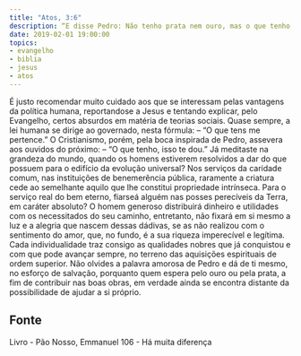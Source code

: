 ```yaml
---
title: "Atos, 3:6"
description: “E disse Pedro: Não tenho prata nem ouro, mas o que tenho, isso te dou.”
date: 2019-02-01 19:00:00
topics: 
- evangelho
- biblia
- jesus
- atos
---
```


É justo recomendar muito cuidado aos que se interessam pelas vantagens da
política humana, reportando­se a Jesus e tentando explicar, pelo Evangelho, certos
absurdos em matéria de teorias sociais.
Quase sempre, a lei humana se dirige ao governado, nesta fórmula: – “O
que tens me pertence.”
O Cristianismo, porém, pela boca inspirada de Pedro, assevera aos ouvidos
do próximo:
– “O que tenho, isso te dou.”
Já meditaste na grandeza do mundo, quando os homens estiverem
resolvidos a dar do que possuem para o edifício da evolução universal?
Nos serviços da caridade comum, nas instituições de benemerência pública,
raramente a criatura cede ao semelhante aquilo que lhe constitui propriedade
intrínseca.
Para o serviço real do bem eterno, fiar­se­á alguém nas posses perecíveis da
Terra, em caráter absoluto?
O homem generoso distribuirá dinheiro e utilidades com os necessitados do
seu caminho, entretanto, não fixará em si mesmo a luz e a alegria que nascem dessas
dádivas, se as não realizou com o sentimento do amor, que, no fundo, é a sua riqueza
imperecível e legítima.
Cada individualidade traz consigo as qualidades nobres que já conquistou e
com que pode avançar sempre, no terreno das aquisições espirituais de ordem
superior.
Não olvides a palavra amorosa de Pedro e dá de ti mesmo, no esforço de
salvação, porquanto quem espera pelo ouro ou pela prata, a fim de contribuir nas
boas obras, em verdade ainda se encontra distante da possibilidade de ajudar a si
próprio.




## Fonte
Livro - Pão Nosso, Emmanuel
106 - Há muita diferença
